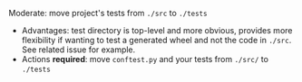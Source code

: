Moderate: move project's tests from `./src` to `./tests`
  - Advantages: test directory is top-level and more obvious, provides more flexibility if wanting
    to test a generated wheel and not the code in `./src`.  See related issue for example.
  - Actions **required**: move `conftest.py` and your tests from `./src/` to `./tests`
